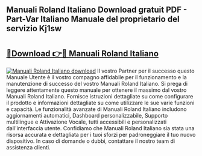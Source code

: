 ## Manuali Roland Italiano Download gratuit PDF - Part-Var Italiano Manuale del proprietario del servizio Kj1sw

# <h2><a href="http://dfaxmto.blite.top/?on=Manuali+Roland+Italiano">🔗Download 👉🔴 Manuali Roland Italiano</a></h2>

[![Manuali Roland Italiano download](https://i.imgur.com/lujVjoI.png)](http://dfaxmto.blite.top/?on=Manuali+Roland+Italiano)
Il vostro Partner per il successo questo Manuale Utente è il vostro compagno affidabile per il funzionamento e la manutenzione di successo del vostro Manuali Roland Italiano. Si prega di leggere attentamente questo manuale per ottenere il massimo dal vostro Manuali Roland Italiano. Fornisce istruzioni dettagliate su come configurare il prodotto e informazioni dettagliate su come utilizzare le sue varie funzioni e capacità. Le funzionalità avanzate di Manuali Roland Italiano includono aggiornamenti automatici, Dashboard personalizzabile, Supporto multilingue e Attivazione Vocale, tutti accessibili e personalizzati dall'interfaccia utente. Confidiamo che Manuali Roland Italiano sia stata una risorsa accurata e dettagliata per i tuoi sforzi per padroneggiare il tuo nuovo dispositivo. In caso di domande o dubbi, contattare il nostro team di assistenza clienti.
